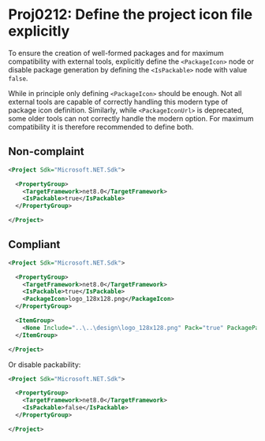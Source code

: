 # Proj0212: Define the project icon file explicitly
To ensure the creation of well-formed packages
and for maximum compatibility with external tools,
explicitly define the `<PackageIcon>` node or
disable package generation by defining the
`<IsPackable>` node with value `false`.

While in principle only defining `<PackageIcon>`
should be enough. Not all external tools are capable
of correctly handling this modern type of package icon
definition. Similarly, while `<PackageIconUrl>` is
deprecated, some older tools can not correctly handle
the modern option. For maximum compatibility it is
therefore recommended to define both.

## Non-complaint
``` XML
<Project Sdk="Microsoft.NET.Sdk">

  <PropertyGroup>
    <TargetFramework>net8.0</TargetFramework>
    <IsPackable>true</IsPackable>
  </PropertyGroup>

</Project>
```

## Compliant
``` XML
<Project Sdk="Microsoft.NET.Sdk">

  <PropertyGroup>
    <TargetFramework>net8.0</TargetFramework>
    <IsPackable>true</IsPackable>
    <PackageIcon>logo_128x128.png</PackageIcon>
  </PropertyGroup>

  <ItemGroup>
    <None Include="..\..\design\logo_128x128.png" Pack="true" PackagePath="\" />
  </ItemGroup>

</Project>
```

Or disable packability:

``` XML
<Project Sdk="Microsoft.NET.Sdk">

  <PropertyGroup>
    <TargetFramework>net8.0</TargetFramework>
    <IsPackable>false</IsPackable>
  </PropertyGroup>

</Project>
```
